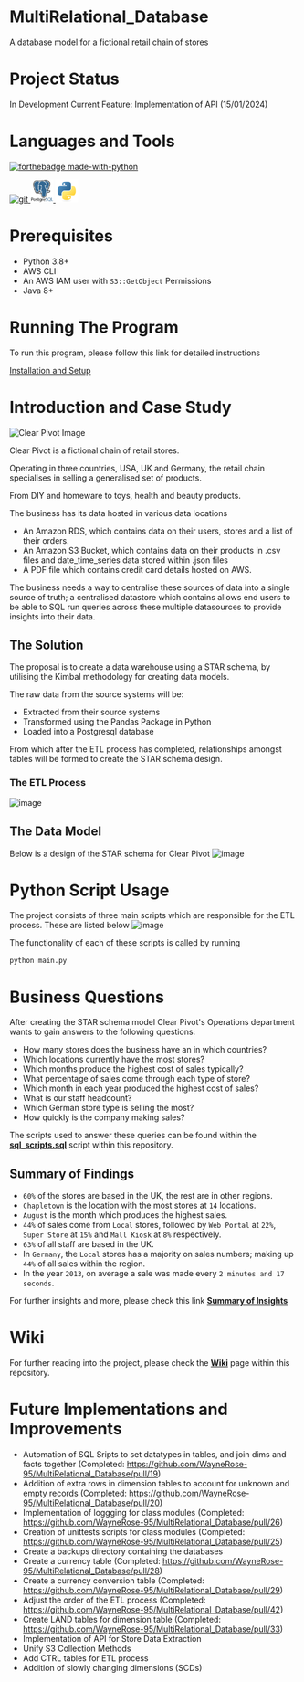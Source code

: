 # MultiRelational_Database
A database model for a fictional retail chain of stores 

# Project Status 
In Development 
Current Feature: Implementation of API (15/01/2024)

<h1 align="left">Languages and Tools</h1>

[![forthebadge made-with-python](http://ForTheBadge.com/images/badges/made-with-python.svg)](https://www.python.org/)

<p align="left">
<a href="https://git-scm.com/" target="_blank" rel="noreferrer"> <img src="https://www.vectorlogo.zone/logos/git-scm/git-scm-icon.svg" alt="git" width="40" height="40"/>
<img src="https://raw.githubusercontent.com/devicons/devicon/master/icons/postgresql/postgresql-original-wordmark.svg" alt="postgresql" width="40" height="40"/> </a> <a href="https://www.python.org" target="_blank" rel="noreferrer"> <img src="https://raw.githubusercontent.com/devicons/devicon/master/icons/python/python-original.svg" alt="python" width="40" height="40"/> </a>  </p>

# Prerequisites
- Python 3.8+
- AWS CLI
- An AWS IAM user with `S3::GetObject` Permissions
- Java 8+

# Running The Program
To run this program, please follow this link for detailed instructions 

[Installation and Setup](https://github.com/WayneRose-95/MultiRelational_Database/wiki/Installation-Setup-and-Instructions)

# Introduction and Case Study 
![Clear Pivot Image](https://github.com/WayneRose-95/MultiRelational_Database/assets/89411656/8906b516-deb4-40ec-83f4-24fea40eabd4)

Clear Pivot is a fictional chain of retail stores. 

Operating in three countries, USA, UK and Germany, the retail chain specialises in selling a generalised set of products. 

From DIY and homeware to toys, health and beauty products. 

The business has its data hosted in various data locations

- An Amazon RDS, which contains data on their users, stores and a list of their orders. 
- An Amazon S3 Bucket, which contains data on their products in .csv files and date_time_series data stored within .json files 
- A PDF file which contains credit card details hosted on AWS. 

The business needs a way to centralise these sources of data into a single source of truth; a centralised datastore which contains allows end users to be able to SQL run queries across these multiple datasources to provide insights into their data. 

## The Solution 
The proposal is to create a data warehouse using a STAR schema, by utilising the Kimbal methodology for creating data models. 

The raw data from the source systems will be:

- Extracted from their source systems 
- Transformed using the Pandas Package in Python  
- Loaded into a Postgresql database

From which after the ETL process has completed, relationships amongst tables will be formed to create the STAR schema design. 

### The ETL Process
![image](https://github.com/WayneRose-95/MultiRelational_Database/assets/89411656/ec88c4c0-f9e4-492a-8ce4-728d2e17757e)


## The Data Model 
Below is a design of the STAR schema for Clear Pivot
![image](https://github.com/user-attachments/assets/958663bf-a781-400f-97a8-dd9a9b315e98)


# Python Script Usage
The project consists of three main scripts which are responsible for the ETL process. 
These are listed below
![image](https://github.com/WayneRose-95/MultiRelational_Database/assets/89411656/9e9753b6-a4a7-4bae-9060-89c74ce23a42)


The functionality of each of these scripts is called by running 

````````````````````````````````````
python main.py 
`````````````````````````````````````
# Business Questions 
After creating the STAR schema model Clear Pivot's Operations department wants to gain answers to the following questions: 

- How many stores does the business have an in which countries? 
- Which locations currently have the most stores? 
- Which months produce the highest cost of sales typically? 
- What percentage of sales come through each type of store? 
- Which month in each year produced the highest cost of sales? 
- What is our staff headcount? 
- Which German store type is selling the most? 
- How quickly is the company making sales?

The scripts used to answer these queries can be found within the [**sql_scripts.sql**](https://github.com/WayneRose-95/MultiRelational_Database/blob/main/sql_queries.sql) script within this repository. 

## Summary of Findings 
- `60%` of the stores are based in the UK, the rest are in other regions.
- `Chapletown` is the location with the most stores at `14` locations.
- `August` is the month which produces the highest sales.
- `44%` of sales come from `Local` stores, followed by `Web Portal` at `22%`, `Super Store` at `15%` and `Mall Kiosk` at `8%` respectively.
- `63%` of all staff are based in the UK.
- In `Germany`, the `Local` stores has a majority on sales numbers; making up `44%` of all sales within the region.
- In the year `2013`, on average a sale was made every `2 minutes and 17 seconds`.

For further insights and more, please check this link [**Summary of Insights**](https://github.com/WayneRose-95/MultiRelational_Database/wiki/Summary-of-Insights)

# Wiki
For further reading into the project, please check the [**Wiki**](https://github.com/WayneRose-95/MultiRelational_Database/wiki) page within this repository.  

# Future Implementations and Improvements 

- Automation of SQL Sripts to set datatypes in tables, and join dims and facts together (Completed:  https://github.com/WayneRose-95/MultiRelational_Database/pull/19)
- Addition of extra rows in dimension tables to account for unknown and empty records (Completed: https://github.com/WayneRose-95/MultiRelational_Database/pull/20) 
- Implementation of loggging for class modules (Completed: https://github.com/WayneRose-95/MultiRelational_Database/pull/26)
- Creation of unittests scripts for class modules (Completed: https://github.com/WayneRose-95/MultiRelational_Database/pull/25)
- Create a backups directory containing the databases 
- Create a currency table (Completed: https://github.com/WayneRose-95/MultiRelational_Database/pull/28)
- Create a currency conversion table (Completed: https://github.com/WayneRose-95/MultiRelational_Database/pull/29)
- Adjust the order of the ETL process (Completed: https://github.com/WayneRose-95/MultiRelational_Database/pull/42)
- Create LAND tables for dimension table (Completed: https://github.com/WayneRose-95/MultiRelational_Database/pull/33) 
- Implementation of API for Store Data Extraction
- Unify S3 Collection Methods 
- Add CTRL tables for ETL process
- Addition of slowly changing dimensions (SCDs)




